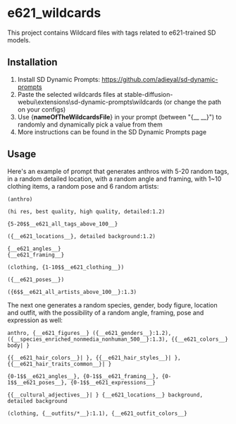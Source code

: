 # e621_wildcards

This project contains Wildcard files with tags related to e621-trained SD models.

## Installation

1) Install SD Dynamic Prompts: https://github.com/adieyal/sd-dynamic-prompts
2) Paste the selected wildcards files at stable-diffusion-webui\extensions\sd-dynamic-prompts\wildcards (or change the path on your configs)
3) Use {__nameOfTheWildcardsFile__} in your prompt (between "{__ __}") to randomly and dynamically pick a value from them
4) More instructions can be found in the SD Dynamic Prompts page

## Usage

Here's an example of prompt that generates anthros with 5-20 random tags, in a random detailed location, with a random angle and framing, with 1~10 clothing items, a random pose and 6 random artists:

	(anthro)

	(hi res, best quality, high quality, detailed:1.2)

	{5-20$$__e621_all_tags_above_100__}

	({__e621_locations__}, detailed background:1.2)

	{__e621_angles__}
	{__e621_framing__}

	(clothing, {1-10$$__e621_clothing__})

	({__e621_poses__})

	({6$$__e621_all_artists_above_100__}:1.3)
	
The next one generates a random species, gender, body figure, location and outfit, with the possibility of a random angle, framing, pose and expression as well:

	anthro, {__e621_figures__} ({__e621_genders__}:1.2), ({__species_enriched_nonmedia_nonhuman_500__}:1.3), {{__e621_colors__} body| }

	{{__e621_hair_colors__}| }, {{__e621_hair_styles__}| }, {{__e621_hair_traits_common__}| }

	{0-1$$__e621_angles__}, {0-1$$__e621_framing__}, {0-1$$__e621_poses__}, {0-1$$__e621_expressions__}

	{{__cultural_adjectives__}| } {__e621_locations__} background, detailed background

	(clothing, {__outfits/*__}:1.1), {__e621_outfit_colors__}
